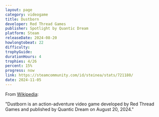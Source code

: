 ```yaml
---
layout: page
category: videogame
title: Dustborn
developer: Red Thread Games
publisher: Spotlight by Quantic Dream
platform: Steam
releaseDate: 2024-08-20
howlongtobeat: 22
difficulty:
trophyGuide:
durationHours: 4
trophies: 4/26
percent: 15%
progress: now
link: https://steamcommunity.com/id/steinea/stats/721180/
date: 2024-11-05
---
```


From [Wikipedia](https://en.wikipedia.org/wiki/Dustborn):

"Dustborn is an action-adventure video game developed by Red Thread Games and published by Quantic Dream on August 20, 2024."
